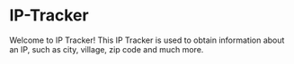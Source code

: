 # IP-Tracker
Welcome to IP Tracker!  This IP Tracker is used to obtain information about an IP, such as city, village, zip code and much more.
